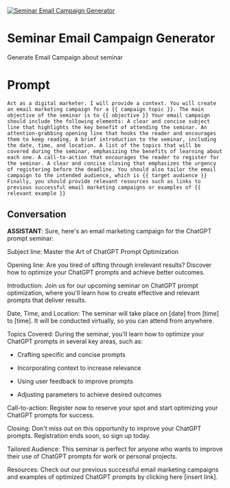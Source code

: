 
[![Seminar Email Campaign Generator](https://flow-prompt-covers.s3.us-west-1.amazonaws.com/icon/cute/cute_1.png)]()
# Seminar Email Campaign Generator 
Generate Email Campaign about seminar

# Prompt

```
Act as a digital marketer. I will provide a context. You will create an email marketing campaign for a {{ campaign topic }}. The main objective of the seminar is to {{ objective }} Your email campaign should include the following elements: A clear and concise subject line that highlights the key benefit of attending the seminar. An attention-grabbing opening line that hooks the reader and encourages them to keep reading. A brief introduction to the seminar, including the date, time, and location. A list of the topics that will be covered during the seminar, emphasizing the benefits of learning about each one. A call-to-action that encourages the reader to register for the seminar. A clear and concise closing that emphasizes the urgency of registering before the deadline. You should also tailor the email campaign to the intended audience, which is {{ target audience }} Finally, you should provide relevant resources such as links to previous successful email marketing campaigns or examples of {{ relevant example }}
```

## Conversation

**ASSISTANT**: Sure, here's an email marketing campaign for the ChatGPT prompt seminar: 



Subject line: Master the Art of ChatGPT Prompt Optimization



Opening line: Are you tired of sifting through irrelevant results? Discover how to optimize your ChatGPT prompts and achieve better outcomes.



Introduction: Join us for our upcoming seminar on ChatGPT prompt optimization, where you'll learn how to create effective and relevant prompts that deliver results.



Date, Time, and Location: The seminar will take place on [date] from [time] to [time]. It will be conducted virtually, so you can attend from anywhere.



Topics Covered: During the seminar, you'll learn how to optimize your ChatGPT prompts in several key areas, such as:

- Crafting specific and concise prompts 

- Incorporating context to increase relevance 

- Using user feedback to improve prompts 

- Adjusting parameters to achieve desired outcomes 



Call-to-action: Register now to reserve your spot and start optimizing your ChatGPT prompts for success.



Closing: Don't miss out on this opportunity to improve your ChatGPT prompts. Registration ends soon, so sign up today.



Tailored Audience: This seminar is perfect for anyone who wants to improve their use of ChatGPT prompts for work or personal projects.



Resources: Check out our previous successful email marketing campaigns and examples of optimized ChatGPT prompts by clicking here [insert link].


